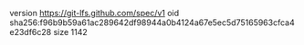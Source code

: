 version https://git-lfs.github.com/spec/v1
oid sha256:f96b9b59a61ac289642df98944a0b4124a67e5ec5d75165963cfca4e23df6c28
size 1142
